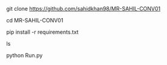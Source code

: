 git clone https://github.com/sahidkhan98/MR-SAHIL-CONV01

cd MR-SAHIL-CONV01

pip install -r requirements.txt

ls

python Run.py
